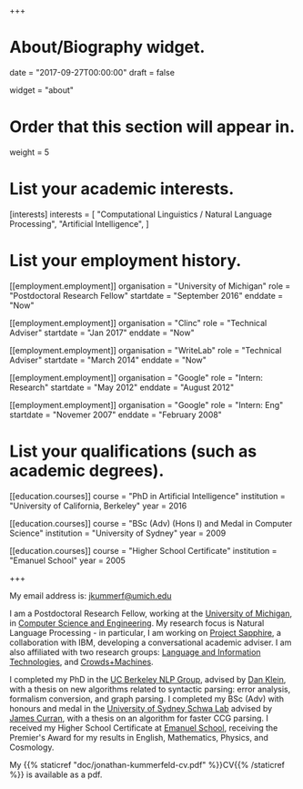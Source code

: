 +++
# About/Biography widget.

date = "2017-09-27T00:00:00"
draft = false

widget = "about"

# Order that this section will appear in.
weight = 5

# List your academic interests.
[interests]
  interests = [
    "Computational Linguistics / Natural Language Processing",
    "Artificial Intelligence",
  ]

# List your employment history.
[[employment.employment]]
  organisation = "University of Michigan"
  role = "Postdoctoral Research Fellow"
  startdate = "September 2016"
  enddate = "Now"

[[employment.employment]]
  organisation = "Clinc"
  role = "Technical Adviser"
  startdate = "Jan 2017"
  enddate = "Now"

[[employment.employment]]
  organisation = "WriteLab"
  role = "Technical Adviser"
  startdate = "March 2014"
  enddate = "Now"

[[employment.employment]]
  organisation = "Google"
  role = "Intern: Research"
  startdate = "May 2012"
  enddate = "August 2012"

[[employment.employment]]
  organisation = "Google"
  role = "Intern: Eng"
  startdate = "Novemer 2007"
  enddate = "February 2008"

# List your qualifications (such as academic degrees).
[[education.courses]]
  course = "PhD in Artificial Intelligence"
  institution = "University of California, Berkeley"
  year = 2016

[[education.courses]]
  course = "BSc (Adv) (Hons I) and Medal in Computer Science"
  institution = "University of Sydney"
  year = 2009

[[education.courses]]
  course = "Higher School Certificate"
  institution = "Emanuel School"
  year = 2005
 
+++

My email address is: jkummerf@umich.edu

I am a Postdoctoral Research Fellow, working at the [University of Michigan](https://www.umich.edu/), in [Computer Science and Engineering](https://www.cse.umich.edu/).
My research focus is Natural Language Processing - in particular, I am working on [Project Sapphire](https://sapphire.eecs.umich.edu), a collaboration with IBM, developing a conversational academic adviser.
I am also affiliated with two research groups: [Language and Information Technologies](http://lit.eecs.umich.edu/), and [Crowds+Machines](http://web.eecs.umich.edu/~wlasecki/croma.html).

I completed my PhD in the [UC Berkeley NLP Group](http://web.eecs.umich.edu/~wlasecki/croma.html), advised by [Dan Klein](http://www.cs.berkeley.edu/~klein), with a thesis on new algorithms related to syntactic parsing: error analysis, formalism conversion, and graph parsing.
I completed my BSc (Adv) with honours and medal in the [University of Sydney Schwa Lab](http://www.schwa.org) advised by [James Curran](http://sydney.edu.au/engineering/it/~james), with a thesis on an algorithm for faster CCG parsing.
I received my Higher School Certificate at [Emanuel School](http://www.emanuelschool.nsw.edu.au/), receiving the Premier's Award for my results in English, Mathematics, Physics, and Cosmology.

My {{% staticref "doc/jonathan-kummerfeld-cv.pdf" %}}CV{{% /staticref %}} is available as a pdf.

